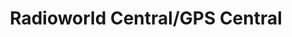 ---
title: "Radioworld Central/GPS Central"
url: /calgary/radioworld-central-gps-central/
shop: electronics
---